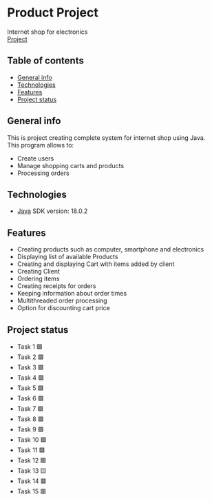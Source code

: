 # Product Project
Internet shop for electronics  
[Project][git-repo]

## Table of contents
* [General info](#general-info)
* [Technologies](#technologies)
* [Features](#features)
* [Project status](#project-status)

## General info
This is project creating complete system for internet shop using Java.  
This program allows to:  
* Create users  
* Manage shopping carts and products
* Processing orders

## Technologies
* [Java][java-url] SDK version: 18.0.2

## Features
* Creating products such as computer, smartphone and electronics
* Displaying list of available Products
* Creating and displaying Cart with items added by client
* Creating Client
* Ordering items
* Creating receipts for orders
* Keeping information about order times
* Multithreaded order processing
* Option for discounting cart price 


## Project status
* Task 1 :green_square:
* Task 2 :green_square:
* Task 3 :green_square:
* Task 4 :green_square:
* Task 5 :green_square:
* Task 6 :green_square:
* Task 7 :green_square:
* Task 8 :green_square:
* Task 9 :green_square:
* Task 10 :green_square:
* Task 11 :green_square:
* Task 12 :green_square:
* Task 13 :yellow_square:
* Task 14 :red_square:
* Task 15 :red_square:


[java-url]:https://www.java.com/pl/  
[git-repo]:https://github.com/HubertKarw/product-project  
